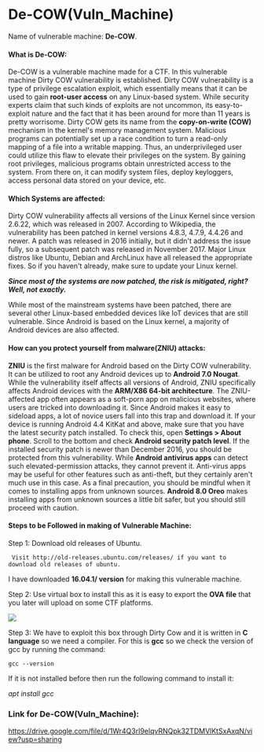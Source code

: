 # De-COW(Vuln_Machine)

Name of vulnerable machine: <b>De-COW</b>.

#### What is De-COW:

De-COW is a vulnerable machine made for a CTF. In this vulnerable machine Dirty COW vulnerability is established. Dirty COW vulnerability is a type of privilege escalation exploit, which essentially means that it can be used to gain <b>root-user access</b> on any Linux-based system.  While security experts claim that such kinds of exploits are not uncommon, its easy-to-exploit nature and the fact that it has been around for more than 11 years is pretty worrisome. Dirty COW gets its name from the <b>copy-on-write (COW)</b> mechanism in the kernel's memory management system. Malicious programs can potentially set up a race condition to turn a read-only mapping of a file into a writable mapping. Thus, an underprivileged user could utilize this flaw to elevate their privileges on the system. By gaining root privileges, malicious programs obtain unrestricted access to the system. From there on, it can modify system files, deploy keyloggers, access personal data stored on your device, etc.

#### Which Systems are affected:

Dirty COW vulnerability affects all versions of the Linux Kernel since version 2.6.22, which was released in 2007. According to Wikipedia, the vulnerability has been patched in kernel versions 4.8.3, 4.7.9, 4.4.26 and newer. A patch was released in 2016 initially, but it didn't address the issue fully, so a subsequent patch was released in November 2017. Major Linux distros like Ubuntu, Debian and ArchLinux have all released the appropriate fixes. So if you haven't already, make sure to update your Linux kernel.

<b><i>Since most of the systems are now patched, the risk is mitigated, right? Well, not exactly.</b></i>

While most of the mainstream systems have been patched, there are several other Linux-based embedded devices like IoT devices that are still vulnerable. Since Android is based on the Linux kernel, a majority of Android devices are also affected.


#### How can you protect yourself from malware(ZNIU) attacks:

<b>ZNIU</b> is the first malware for Android based on the Dirty COW vulnerability. It can be utilized to root any Android devices up to <b>Android 7.0 Nougat</b>. While the vulnerability itself affects all versions of Android, ZNIU specifically affects Android devices with the <b>ARM/X86 64-bit architecture</b>. The ZNIU-affected app often appears as a soft-porn app on malicious websites, where users are tricked into downloading it. Since Android makes it easy to sideload apps, a lot of novice users fall into this trap and download it. If your device is running Android 4.4 KitKat and above, make sure that you have the latest security patch installed. To check this, open <b>Settings > About phone</b>. Scroll to the bottom and check <b>Android security patch level</b>. If the installed security patch is newer than December 2016, you should be protected from this vulnerability. While <b>Android antivirus apps</b> can detect such elevated-permission attacks, they cannot prevent it. Anti-virus apps may be useful for other features such as anti-theft, but they certainly aren't much use in this case. As a final precaution, you should be mindful when it comes to installing apps from unknown sources. <b>Android 8.0 Oreo</b> makes installing apps from unknown sources a little bit safer, but you should still proceed with caution.

#### Steps to be Followed in making of Vulnerable Machine:

Step 1: Download old releases of Ubuntu.

     Visit http://old-releases.ubuntu.com/releases/ if you want to download old releases of ubuntu.
     
I have downloaded <b>16.04.1/ version</b> for making this vulnerable machine.

Step 2: Use virtual box to install this as it is easy to export the <b>OVA file</b> that you later will upload on some CTF platforms.


<img src= https://telegra.ph/file/a7a8c8dce90368f67a4a5.png>

Step 3: We have to exploit this box through Dirty Cow and it is written in <b>C language</b> so we need a compiler. For this is <b>gcc</b> so we check the version of gcc by running the command:
    
    gcc --version
    
If it is not installed before then run the following command to install it:

   <i>apt install gcc</i>



### Link for De-COW(Vuln_Machine):

https://drive.google.com/file/d/1Wr4Q3rI9elqvRNQpk32TDMVlKtSxAxqN/view?usp=sharing


